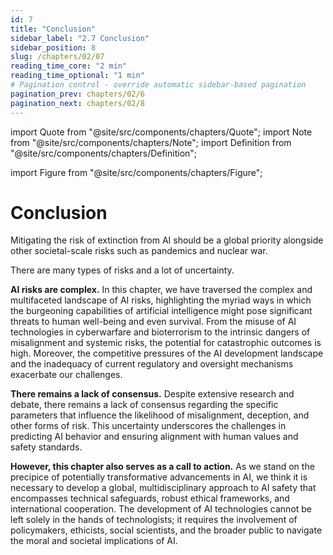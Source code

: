 ```yaml
---
id: 7
title: "Conclusion"
sidebar_label: "2.7 Conclusion"
sidebar_position: 8
slug: /chapters/02/07
reading_time_core: "2 min"
reading_time_optional: "1 min"
# Pagination control - override automatic sidebar-based pagination
pagination_prev: chapters/02/6
pagination_next: chapters/02/8
---
```

import Quote from "@site/src/components/chapters/Quote";
import Note from "@site/src/components/chapters/Note";
import Definition from "@site/src/components/chapters/Definition";

import Figure from "@site/src/components/chapters/Figure";

# Conclusion

<Quote speaker="CAIS" position="Statement on AI Risk signed by hundreds of AI Experts" date="2023" source="([CAIS, 2023](https://safe.ai/work/statement-on-ai-risk))">

Mitigating the risk of extinction from AI should be a global priority alongside other societal-scale risks such as pandemics and nuclear war.

</Quote>

There are many types of risks and a lot of uncertainty.

**AI risks are complex.** In this chapter, we have traversed the complex and multifaceted landscape of AI risks, highlighting the myriad ways in which the burgeoning capabilities of artificial intelligence might pose significant threats to human well-being and even survival. From the misuse of AI technologies in cyberwarfare and bioterrorism to the intrinsic dangers of misalignment and systemic risks, the potential for catastrophic outcomes is high. Moreover, the competitive pressures of the AI development landscape and the inadequacy of current regulatory and oversight mechanisms exacerbate our challenges.

**There remains a lack of consensus.** Despite extensive research and debate, there remains a lack of consensus regarding the specific parameters that influence the likelihood of misalignment, deception, and other forms of risk. This uncertainty underscores the challenges in predicting AI behavior and ensuring alignment with human values and safety standards.

**However, this chapter also serves as a call to action.** As we stand on the precipice of potentially transformative advancements in AI, we think it is necessary to develop a global, multidisciplinary approach to AI safety that encompasses technical safeguards, robust ethical frameworks, and international cooperation. The development of AI technologies cannot be left solely in the hands of technologists; it requires the involvement of policymakers, ethicists, social scientists, and the broader public to navigate the moral and societal implications of AI.

<Figure src="./img/yMk_Image_37.png" alt="Enter image alt description" number="37" label="2.37" caption="XKCD ([XKCD](https://xkcd.com/))" />